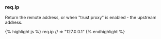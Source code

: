<h3 id='req.ip'>req.ip</h3>

Return the remote address, or when "trust proxy"
is enabled - the upstream address.

{% highlight js %}
req.ip
// => "127.0.0.1"
{% endhighlight %}
